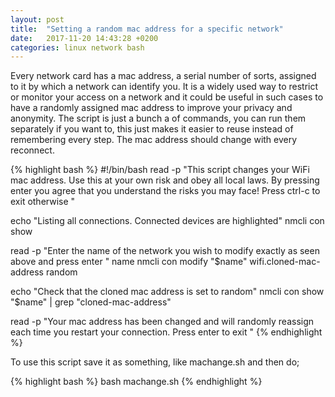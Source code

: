 ```yaml
---
layout: post
title:  "Setting a random mac address for a specific network"
date:   2017-11-20 14:43:28 +0200
categories: linux network bash
---
```


Every network card has a mac address, a serial number of sorts,
assigned to it by which a network can identify you. It is a widely
used way to restrict or monitor your access on a network and it could
be useful in such cases to have a randomly assigned mac address to
improve your privacy and anonymity.  The script is just a bunch a of
commands, you can run them separately if you want to, this just makes
it easier to reuse instead of remembering every step. The mac address
should change with every reconnect. 

{% highlight bash %}
#!/bin/bash
read -p "This script changes your WiFi mac address. Use this at your
own risk and obey all local laws. By pressing enter you agree that you
understand the risks you may face! Press ctrl-c to exit otherwise "

echo "Listing all connections. Connected devices are highlighted"
nmcli con show 

read -p "Enter the name of the network you wish to modify exactly as
seen above and press enter " name 
nmcli con modify "$name" wifi.cloned-mac-address random

echo "Check that the cloned mac address is set to random" 
nmcli con show "$name" | grep "cloned-mac-address"

read -p "Your mac address has been changed and will randomly reassign
each time you restart your connection. Press enter to exit "
{% endhighlight %}

To use this script save it as something, like
machange.sh and then do;

{% highlight bash %}
bash machange.sh
{% endhighlight %}

